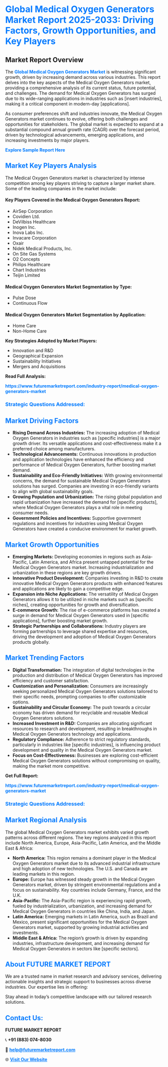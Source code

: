 <h1 style="color: #007BFF;">Global Medical Oxygen Generators Market Report 2025-2033: Driving Factors, Growth Opportunities, and Key Players</h1>

<section id="overview">
<h2>Market Report Overview</h2>
<p>The <a href="https://www.futuremarketreport.com/industry-report/medical-oxygen-generators-market" style="color: #007BFF; text-decoration: none;"><strong>Global Medical Oxygen Generators Market</strong></a> is witnessing significant growth, driven by increasing demand across various industries. This report delves into the key aspects of the Medical Oxygen Generators market, providing a comprehensive analysis of its current status, future potential, and challenges. The demand for Medical Oxygen Generators has surged due to its wide-ranging applications in industries such as [insert industries], making it a critical component in modern-day [applications].</p>
<p>As consumer preferences shift and industries innovate, the Medical Oxygen Generators market continues to evolve, offering both challenges and opportunities for stakeholders. The global market is expected to expand at a substantial compound annual growth rate (CAGR) over the forecast period, driven by technological advancements, emerging applications, and increasing investments by major players.</p>
</section>

<section id="overview">
<p><a href="https://www.futuremarketreport.com/request-sample/reportId=58866" style="color: #007BFF; text-decoration: none;"><strong>Explore Sample Report Here</strong></a></p>
</section>

<section id="key-players">
<h2 style="color: #007BFF;">Market Key Players Analysis</h2>
<p>The Medical Oxygen Generators market is characterized by intense competition among key players striving to capture a larger market share. Some of the leading companies in the market include:</p>
<h4>Key Players Covered in the Medical Oxygen Generators Report:</h4>
<ul><li>AirSep Corporation</li><li>Covidien Ltd.</li><li>DeVilbiss Healthcare</li><li>Inogen Inc.</li><li>Inova Labs Inc.</li><li>Invacare Corporation</li><li>Oxair</li><li>Nidek Medical Products, Inc.</li><li>On Site Gas Systems</li><li>O2 Concepts</li><li>Philips Healthcare</li><li>Chart Industries</li><li>Teijin Limited</li></ul>
<h4>Medical Oxygen Generators Market Segmentation by Type:</h4>
<ul><li>Pulse Dose</li><li>Continuous Flow</li></ul>

<h4>Medical Oxygen Generators Market Segmentation by Application:</h4>
<ul><li>Home Care</li><li>Non-Home Care</li></ul>
<p><strong>Key Strategies Adopted by Market Players:</strong></p>
<ul>
<li>Innovation and R&D</li>
<li>Geographical Expansion</li>
<li>Sustainability Initiatives</li>
<li>Mergers and Acquisitions</li>
</ul>
</section>

<section>
<p><strong>Read Full Analysis: </strong></p><a href="https://www.futuremarketreport.com/industry-report/medical-oxygen-generators-market" style="color: #007BFF; text-decoration: none;"><strong>https://www.futuremarketreport.com/industry-report/medical-oxygen-generators-market</strong></a>
<h3 style="color: #007BFF;">Strategic Questions Addressed:</h3>
</section>

<section id="driving-factors">
<h2 style="color: #007BFF;">Market Driving Factors</h2>
<ul>
<li><strong>Rising Demand Across Industries:</strong> The increasing adoption of Medical Oxygen Generators in industries such as [specific industries] is a major growth driver. Its versatile applications and cost-effectiveness make it a preferred choice among manufacturers.</li>
<li><strong>Technological Advancements:</strong> Continuous innovations in production and application technologies have enhanced the efficiency and performance of Medical Oxygen Generators, further boosting market demand.</li>
<li><strong>Sustainability and Eco-Friendly Initiatives:</strong> With growing environmental concerns, the demand for sustainable Medical Oxygen Generators solutions has surged. Companies are investing in eco-friendly variants to align with global sustainability goals.</li>
<li><strong>Growing Population and Urbanization:</strong> The rising global population and rapid urbanization have increased the demand for [specific products], where Medical Oxygen Generators plays a vital role in meeting consumer needs.</li>
<li><strong>Government Policies and Incentives:</strong> Supportive government regulations and incentives for industries using Medical Oxygen Generators have created a conducive environment for market growth.</li>
</ul>
</section>

<section id="growth-opportunities">
<h2 style="color: #007BFF;">Market Growth Opportunities</h2>
<ul>
<li><strong>Emerging Markets:</strong> Developing economies in regions such as Asia-Pacific, Latin America, and Africa present untapped potential for the Medical Oxygen Generators market. Increasing industrialization and urbanization in these regions are key growth drivers.</li>
<li><strong>Innovative Product Development:</strong> Companies investing in R&D to create innovative Medical Oxygen Generators products with enhanced features and applications are likely to gain a competitive edge.</li>
<li><strong>Expansion into Niche Applications:</strong> The versatility of Medical Oxygen Generators allows it to be utilized in niche markets such as [specific niches], creating opportunities for growth and diversification.</li>
<li><strong>E-commerce Growth:</strong> The rise of e-commerce platforms has created a surge in demand for Medical Oxygen Generators used in [specific applications], further boosting market growth.</li>
<li><strong>Strategic Partnerships and Collaborations:</strong> Industry players are forming partnerships to leverage shared expertise and resources, driving the development and adoption of Medical Oxygen Generators products globally.</li>
</ul>
</section>

<section id="trending-factors">
<h2 style="color: #007BFF;">Market Trending Factors</h2>
<ul>
<li><strong>Digital Transformation:</strong> The integration of digital technologies in the production and distribution of Medical Oxygen Generators has improved efficiency and customer satisfaction.</li>
<li><strong>Customization and Personalization:</strong> Consumers are increasingly seeking personalized Medical Oxygen Generators solutions tailored to their specific needs, prompting companies to offer customizable options.</li>
<li><strong>Sustainability and Circular Economy:</strong> The push towards a circular economy has driven demand for recyclable and reusable Medical Oxygen Generators solutions.</li>
<li><strong>Increased Investment in R&D:</strong> Companies are allocating significant resources to research and development, resulting in breakthroughs in Medical Oxygen Generators technology and applications.</li>
<li><strong>Regulatory Compliance:</strong> Adherence to strict regulatory standards, particularly in industries like [specific industries], is influencing product development and quality in the Medical Oxygen Generators market.</li>
<li><strong>Focus on Cost-Effectiveness:</strong> Businesses are exploring cost-efficient Medical Oxygen Generators solutions without compromising on quality, making the market more competitive.</li>
</ul>
</section>

<section>
<p><strong>Get Full Report: </strong></p><a href="https://www.futuremarketreport.com/industry-report/medical-oxygen-generators-market" style="color: #007BFF; text-decoration: none;"><strong>https://www.futuremarketreport.com/industry-report/medical-oxygen-generators-market</strong></a>
<h3 style="color: #007BFF;">Strategic Questions Addressed:</h3>
</section>


<section id="regional-analysis">
<h2 style="color: #007BFF;">Market Regional Analysis</h2>
<p>The global Medical Oxygen Generators market exhibits varied growth patterns across different regions. The key regions analyzed in this report include North America, Europe, Asia-Pacific, Latin America, and the Middle East & Africa:</p>
<ul>
<li><strong>North America:</strong> This region remains a dominant player in the Medical Oxygen Generators market due to its advanced industrial infrastructure and high adoption of new technologies. The U.S. and Canada are leading markets in this region.</li>
<li><strong>Europe:</strong> Europe has witnessed steady growth in the Medical Oxygen Generators market, driven by stringent environmental regulations and a focus on sustainability. Key countries include Germany, France, and the U.K.</li>
<li><strong>Asia-Pacific:</strong> The Asia-Pacific region is experiencing rapid growth, fueled by industrialization, urbanization, and increasing demand for Medical Oxygen Generators in countries like China, India, and Japan.</li>
<li><strong>Latin America:</strong> Emerging markets in Latin America, such as Brazil and Mexico, present significant opportunities for the Medical Oxygen Generators market, supported by growing industrial activities and investments.</li>
<li><strong>Middle East & Africa:</strong> The region’s growth is driven by expanding industries, infrastructure development, and increasing demand for Medical Oxygen Generators in sectors like [specific sectors].</li>
</ul>
</section>

<footer>
<h2 style="color: #007BFF;">About FUTURE MARKET REPORT</h2>
<p>We are a trusted name in market research and advisory services, delivering actionable insights and strategic support to businesses across diverse industries. Our expertise lies in offering:</p>

<p>Stay ahead in today’s competitive landscape with our tailored research solutions.</p>

<h2 style="color: #007BFF;">Contact Us:</h2>
<p><strong>FUTURE MARKET REPORT</strong></p>
<p>📞 <strong>+91 (883) 074-8030</strong></p>
<p>📧 <strong><a href="mailto:help@futuremarketreport.com" style="color: #007BFF;">help@futuremarketreport.com</a></strong></p>
<p>🌐 <strong><a href="https://www.futuremarketreport.com/" style="color: #007BFF;">Visit Our Website</a></strong></p>
</footer>